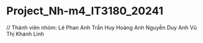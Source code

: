 # Project_Nh-m4_IT3180_20241
// Thành viên nhóm: 
Lê Phan Anh
Trần Huy Hoàng Anh
Nguyễn Duy Anh
Vũ Thị Khánh Linh
